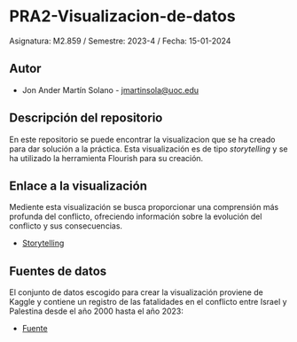 # PRA2-Visualizacion-de-datos
Asignatura: M2.859 / Semestre: 2023-4 / Fecha: 15-01-2024

## Autor
+ Jon Ander Martín Solano - jmartinsola@uoc.edu

## Descripción del repositorio
En este repositorio se puede encontrar la visualizacion que se ha creado para dar solución a la práctica. Esta visualización es de tipo *storytelling* y se ha utilizado la herramienta Flourish para su creación.

## Enlace a la visualización
Mediente esta visualización se busca proporcionar una comprensión más profunda del conflicto, ofreciendo información sobre la evolución del conflicto y sus consecuencias. 
* [Storytelling](https://public.flourish.studio/story/2146706/)

## Fuentes de datos
El conjunto de datos escogido para crear la visualización proviene de Kaggle y contiene un registro de las fatalidades en el conflicto entre Israel y Palestina desde el año 2000 hasta el año 2023:

* [Fuente](https://www.kaggle.com/datasets/willianoliveiragibin/fatalities-in-the-israeli-palestinian/data)
